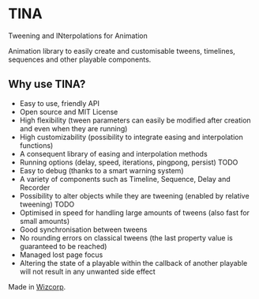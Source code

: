 # TINA

Tweening and INterpolations for Animation

Animation library to easily create and customisable tweens, timelines, sequences and other playable components.

## Why use TINA?
* Easy to use, friendly API
* Open source and MIT License
* High flexibility (tween parameters can easily be modified after creation and even when they are running)
* High customizability (possibility to integrate easing and interpolation functions)
* A consequent library of easing and interpolation methods
* Running options (delay, speed, iterations, pingpong, persist) TODO
* Easy to debug (thanks to a smart warning system)
* A variety of components such as Timeline, Sequence, Delay and Recorder
* Possibility to alter objects while they are tweening (enabled by relative tweening) TODO
* Optimised in speed for handling large amounts of tweens (also fast for small amounts)
* Good synchronisation between tweens
* No rounding errors on classical tweens (the last property value is guaranteed to be reached)
* Managed lost page focus
* Altering the state of a playable within the callback of another playable will not result in any unwanted side effect


Made in [Wizcorp](http://www.wizcorp.jp).